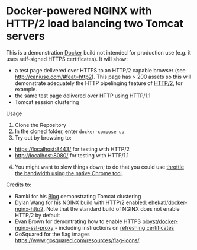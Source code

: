 # Docker-powered NGINX with HTTP/2 load balancing two Tomcat servers

This is a demonstration [Docker](https://www.docker.com/) build not intended for production use (e.g. it uses self-signed HTTPS certificates).  It will show:

* a test page delivered over HTTPS to an HTTP/2 capable browser (see http://caniuse.com/#feat=http2). This page has > 200 assets so this will demonstrate adequately the HTTP pipelinging feature of [HTTP/2](https://en.wikipedia.org/wiki/HTTP/2), for example.
* the same test page delivered over HTTP using HTTP/1.1
* Tomcat session clustering

Usage

 1. Clone the Repository
 2. In the cloned folder, enter ```docker-compose up```
 3. Try out by browsing to:
  - [https://localhost:8443/](https://localhost:8443/) for testing with HTTP/2
  - [http://localhost:8080/](http://localhost:8080/) for testing with HTTP/1.1
 4. You might want to slow things down; to do that you could use [throttle the bandwidth using the native Chrome tool](https://developers.google.com/web/tools/chrome-devtools/profile/network-performance/network-conditions?hl=en).

Credits to:

* Ramki for his [Blog](http://www.ramkitech.com/2015/10/docker-tomcat-clustering.html) demonstrating Tomcat clustering
* Dylan Wang for his NGINX build with HTTP/2 enabled: [ehekatl/docker-nginx-http2](https://hub.docker.com/r/ehekatl/docker-nginx-http2/).  Note that the standard build of NGINX does not enable HTTP/2 by default
* Evan Brown for demontrating how to enable HTTPS [ployst/docker-nginx-ssl-proxy](https://github.com/ployst/docker-nginx-ssl-proxy) - including instructions on [refreshing certificates](https://github.com/ployst/docker-nginx-ssl-proxy#generating-test-certificates)
* GoSquared for the flag images https://www.gosquared.com/resources/flag-icons/
